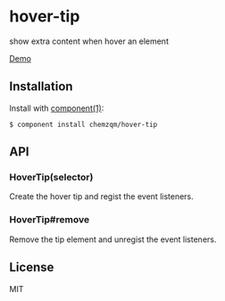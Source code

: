 
# hover-tip

  show extra content when hover an element

  [Demo](http://chemzqm.github.io/hover-tip/)

## Installation

  Install with [component(1)](http://component.io):

    $ component install chemzqm/hover-tip

## API

### HoverTip(selector)

Create the hover tip and regist the event listeners.

### HoverTip#remove

Remove the tip element and unregist the event listeners.

## License

  MIT
